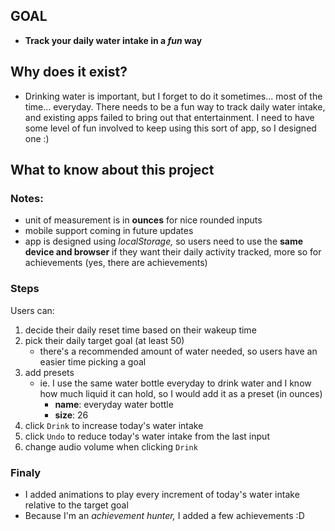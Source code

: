 ## GOAL
- **Track your daily water intake in a *fun* way**

## Why does it exist?
- Drinking water is important, but I forget to do it sometimes... most of the time... everyday. There needs to be a fun way to track daily water intake, and existing apps failed to bring out that entertainment. I need to have some level of fun involved to keep using this sort of app, so I designed one :)

## What to know about this project
### Notes:
- unit of measurement is in **ounces** for nice rounded inputs
- mobile support coming in future updates
- app is designed using *localStorage,* so users need to use the **same device and browser** if they want their daily activity tracked, more so for achievements (yes, there are achievements)

### Steps
Users can:
1. decide their daily reset time based on their wakeup time
2. pick their daily target goal (at least 50)
    - there's a recommended amount of water needed, so users have an easier time picking a goal
3. add presets
    - ie. I use the same water bottle everyday to drink water and I know how much liquid it can hold, so I would add it as a preset (in ounces)
        - **name**: everyday water bottle
        - **size**: 26
4. click `Drink` to increase today's water intake
5. click `Undo` to reduce today's water intake from the last input
6. change audio volume when clicking `Drink`

### Finaly
- I added animations to play every increment of today's water intake relative to the target goal
- Because I'm an *achievement hunter,* I added a few achievements :D 

